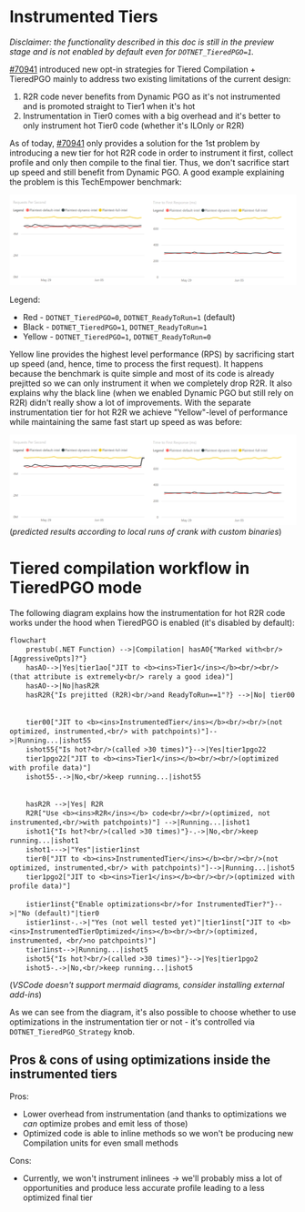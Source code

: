 # Instrumented Tiers

_Disclaimer: the functionality described in this doc is still in the preview stage and is not enabled by default even for `DOTNET_TieredPGO=1`._

[#70941](https://github.com/dotnet/runtime/pull/70941) introduced new opt-in strategies for Tiered Compilation + TieredPGO mainly to address
two existing limitations of the current design:
1) R2R code never benefits from Dynamic PGO as it's not instrumented and is promoted straight to Tier1 when it's hot
2) Instrumentation in Tier0 comes with a big overhead and it's better to only instrument hot Tier0 code (whether it's ILOnly or R2R)

As of today, [#70941](https://github.com/dotnet/runtime/pull/70941) only provides a solution for the 1st problem by introducing a new tier for hot R2R code in order to instrument it first, collect profile and only then compile to the final tier. Thus, we don't sacrifice start up speed and still benefit from Dynamic PGO.
A good example explaining the problem is this TechEmpower benchmark:


![Plaintext](DynamicPgo-InstrumentedTiers-Plaintext.png)

Legend:
* Red    - `DOTNET_TieredPGO=0`, `DOTNET_ReadyToRun=1` (default)
* Black  - `DOTNET_TieredPGO=1`, `DOTNET_ReadyToRun=1`
* Yellow - `DOTNET_TieredPGO=1`, `DOTNET_ReadyToRun=0`

Yellow line provides the highest level performance (RPS) by sacrificing start up speed (and, hence, time to process the first request). It happens because the benchmark is quite simple and most of its code is already prejitted so we can only instrument it when we completely drop R2R. It also explains why the black line (when we enabled Dynamic PGO but still rely on R2R) didn't really show a lot of improvements. With the separate instrumentation tier for hot R2R we achieve "Yellow"-level of performance while maintaining the same fast start up speed as was before:


![Plaintext](DynamicPgo-InstrumentedTiers-Plaintext-opt.png)
(_predicted results according to local runs of crank with custom binaries_)

# Tiered compilation workflow in TieredPGO mode

The following diagram explains how the instrumentation for hot R2R code works under the hood when TieredPGO is enabled (it's disabled by default):

```mermaid
flowchart
    prestub(.NET Function) -->|Compilation| hasAO{"Marked with<br/>[AggressiveOpts]?"}
    hasAO-->|Yes|tier1ao["JIT to <b><ins>Tier1</ins></b><br/><br/>(that attribute is extremely<br/> rarely a good idea)"]
    hasAO-->|No|hasR2R
    hasR2R{"Is prejitted (R2R)<br/>and ReadyToRun==1"?} -->|No| tier00

    
    tier00["JIT to <b><ins>InstrumentedTier</ins></b><br/><br/>(not optimized, instrumented,<br/> with patchpoints)"]-->|Running...|ishot55
    ishot55{"Is hot?<br/>(called >30 times)"}-->|Yes|tier1pgo22
    tier1pgo22["JIT to <b><ins>Tier1</ins></b><br/><br/>(optimized with profile data)"]
    ishot55-.->|No,<br/>keep running...|ishot55

   
    hasR2R -->|Yes| R2R
    R2R["Use <b><ins>R2R</ins></b> code<br/><br/>(optimized, not instrumented,<br/>with patchpoints)"] -->|Running...|ishot1
    ishot1{"Is hot?<br/>(called >30 times)"}-.->|No,<br/>keep running...|ishot1
    ishot1--->|"Yes"|istier1inst
    tier0["JIT to <b><ins>InstrumentedTier</ins></b><br/><br/>(not optimized, instrumented,<br/> with patchpoints)"]-->|Running...|ishot5
    tier1pgo2["JIT to <b><ins>Tier1</ins></b><br/><br/>(optimized with profile data)"]
      
    istier1inst{"Enable optimizations<br/>for InstrumentedTier?"}-->|"No (default)"|tier0
    istier1inst-.->|"Yes (not well tested yet)"|tier1inst["JIT to <b><ins>InstrumentedTierOptimized</ins></b><br/><br/>(optimized, instrumented, <br/>no patchpoints)"]
    tier1inst-->|Running...|ishot5
    ishot5{"Is hot?<br/>(called >30 times)"}-->|Yes|tier1pgo2
    ishot5-.->|No,<br/>keep running...|ishot5
```
(_VSCode doesn't support mermaid diagrams, consider installing external add-ins_)

As we can see from the diagram, it's also possible to choose whether to use optimizations in the instrumentation tier or not - it's controlled via `DOTNET_TieredPGO_Strategy` knob.

## Pros & cons of using optimizations inside the instrumented tiers

Pros:
* Lower overhead from instrumentation (and thanks to optimizations we _can_ optimize probes and emit less of those)
* Optimized code is able to inline methods so we won't be producing new Compilation units for even small methods

Cons:
* Currently, we won't instrument inlinees -> we'll probably miss a lot of opportunities and produce less accurate profile leading to a less optimized final tier